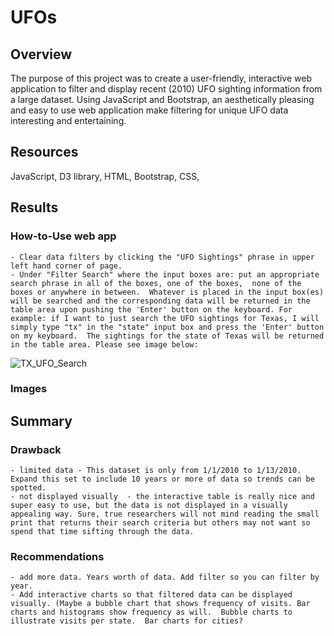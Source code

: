 # UFOs
## Overview
The purpose of this project was to create a user-friendly, interactive web application to filter and display recent (2010) UFO sighting information from a large dataset. Using JavaScript and Bootstrap, an aesthetically pleasing and easy to use web application make filtering for unique UFO data interesting and entertaining. 
## Resources
JavaScript, D3 library, HTML, Bootstrap, CSS, 
## Results
  ### How-to-Use web app
    - Clear data filters by clicking the "UFO Sightings" phrase in upper left hand corner of page.
    - Under "Filter Search" where the input boxes are: put an appropriate search phrase in all of the boxes, one of the boxes,  none of the boxes or anywhere in between.  Whatever is placed in the input box(es) will be searched and the corresponding data will be returned in the table area upon pushing the 'Enter' button on the keyboard. For example: if I want to just search the UFO sightings for Texas, I will simply type "tx" in the "state" input box and press the 'Enter' button on my keyboard.  The sightings for the state of Texas will be returned in the table area. Please see image below:
![TX_UFO_Search](https://user-images.githubusercontent.com/106348899/186559269-3bb8d5c5-0692-4eab-972d-613d23572968.png)


  ### Images
## Summary
  ### Drawback
    - limited data - This dataset is only from 1/1/2010 to 1/13/2010. Expand this set to include 10 years or more of data so trends can be spotted. 
    - not displayed visually  - the interactive table is really nice and super easy to use, but the data is not displayed in a visually appealing way. Sure, true researchers will not mind reading the small print that returns their search criteria but others may not want so spend that time sifting through the data.  
  ### Recommendations
    - add more data. Years worth of data. Add filter so you can filter by year.
    - Add interactive charts so that filtered data can be displayed visually. (Maybe a bubble chart that shows frequency of visits. Bar charts and histograms show frequency as will.  Bubble charts to illustrate visits per state.  Bar charts for cities?

